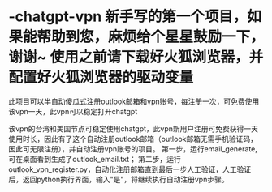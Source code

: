 # -chatgpt-vpn 新手写的第一个项目，如果能帮助到您，麻烦给个星星鼓励一下，谢谢~ 使用之前请下载好火狐浏览器，并配置好火狐浏览器的驱动变量
此项目可以半自动傻瓜式注册outlook邮箱和vpn账号，每注册一次，可免费使用该vpn一天，此vpn可以稳定打开chatgpt

该vpn的台湾和美国节点可稳定使用chatgpt，此vpn新用户注册可免费获得一天使用时长，因此有了这个自动注册outlook邮箱（outlook邮箱无需手机验证码，因此可无限注册），并自动注册vpn账号的项目。
第一步，运行email_generate, 可在桌面看到生成了outlook_email.txt；
第二步，运行outlook_vpn_register.py，自动化注册邮箱直到最后一步人工验证，人工验证后，返回python执行界面，输入"是"，将继续执行自动注册vpn步骤。
